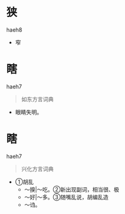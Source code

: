 # 狭
haeh8
- 窄

# 瞎
haeh7
> 如东方言词典
- 眼睛失明。

# 瞎
haeh7
> 兴化方言词典
- ①胡乱
  - ～搝|～吃。②新出现副词，相当很、极
  - ～好|～多。③随嘴乱说，胡编乱造
  - ～诌。
